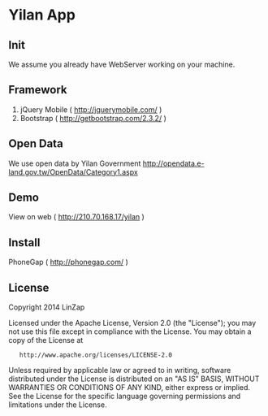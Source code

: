 # Yilan App 

## Init

We assume you already have WebServer working on your machine.

## Framework

 1. jQuery Mobile ( http://jquerymobile.com/ )
 2. Bootstrap  ( http://getbootstrap.com/2.3.2/ ) 

## Open Data

 We use open data by Yilan Government
 http://opendata.e-land.gov.tw/OpenData/Category1.aspx

## Demo

 View on web ( http://210.70.168.17/yilan )

## Install

 PhoneGap ( http://phonegap.com/ )

## License

   Copyright 2014 LinZap

   Licensed under the Apache License, Version 2.0 (the "License");
   you may not use this file except in compliance with the License.
   You may obtain a copy of the License at

       http://www.apache.org/licenses/LICENSE-2.0

   Unless required by applicable law or agreed to in writing, software
   distributed under the License is distributed on an "AS IS" BASIS,
   WITHOUT WARRANTIES OR CONDITIONS OF ANY KIND, either express or implied.
   See the License for the specific language governing permissions and
   limitations under the License.

 
